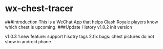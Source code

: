 # wx-chest-tracer
###Introduction
This is a WeChat App that helps Clash Royale players know which chest is upcoming.
###Update History
v1.0.2 
init version

v1.0.3
1.new feature: support hisotry tags
2.fix bugs: chest pictures do not show in android phone
